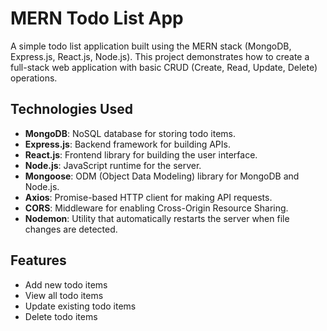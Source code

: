 # MERN Todo List App

A simple todo list application built using the MERN stack (MongoDB, Express.js, React.js, Node.js). This project demonstrates how to create a full-stack web application with basic CRUD (Create, Read, Update, Delete) operations.

## Technologies Used

- **MongoDB**: NoSQL database for storing todo items.
- **Express.js**: Backend framework for building APIs.
- **React.js**: Frontend library for building the user interface.
- **Node.js**: JavaScript runtime for the server.
- **Mongoose**: ODM (Object Data Modeling) library for MongoDB and Node.js.
- **Axios**: Promise-based HTTP client for making API requests.
- **CORS**: Middleware for enabling Cross-Origin Resource Sharing.
- **Nodemon**: Utility that automatically restarts the server when file changes are detected.

## Features

- Add new todo items
- View all todo items
- Update existing todo items
- Delete todo items

